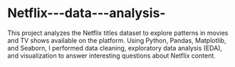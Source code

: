 # Netflix---data---analysis-
This project analyzes the Netflix titles dataset to explore patterns in movies and TV shows available on the platform. Using Python, Pandas, Matplotlib, and Seaborn, I performed data cleaning, exploratory data analysis (EDA), and visualization to answer interesting questions about Netflix content.
